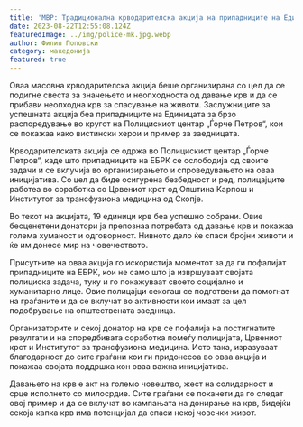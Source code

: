 ```yaml
---
title: 'МВР: Традиционална крводарителска акција на припадниците на Единицата за брзо распоредување во чест на 23 август - Денот на единицата - 22 АВГУСТ 2023'
date: 2023-08-22T12:55:08.124Z
featuredImage: ../img/police-mk.jpg.webp
author: Филип Поповски
category: македонија
featured: true
---
```

Оваа масовна крводарителска акција беше организирана со цел да се подигне свеста за значењето и неопходноста од давање крв и да се прибави неопходна крв за спасување на животи. Заслужниците за успешната акција беа припадниците на Единицата за брзо распоредување во кругот на Полицискиот центар „Ѓорче Петров“, кои се покажаа како вистински херои и пример за заедницата.

Крводарителската акција се одржа во Полицискиот центар „Ѓорче Петров“, каде што припадниците на ЕБРК се ослободија од своите задачи и се вклучија во организирањето и спроведувањето на оваа иницијатива. Со цел да биде осигурена безбедност и ред, полицајците работеа во соработка со Црвениот крст од Општина Карпош и Институтот за трансфузиона медицина од Скопје. 

Во текот на акцијата, 19 единици крв беа успешно собрани. Овие бесценетени донатори ја препознаа потребата од давање крв и покажаа голема хуманост и одговорност. Нивното дело ќе спаси бројни животи и ќе им донесе мир на човечеството. 

Присутните на оваа акција го искористија моментот за да ги пофалијат припадниците на ЕБРК, кои не само што ја извршуваат својата полициска задача, туку и го покажуваат своето социјално и хуманитарно лице. Овие полицајци секогаш се подготвени да помогнат на граѓаните и да се вклучат во активности кои имаат за цел подобрување на општествената заедница.

Организаторите и секој донатор на крв се пофалија на постигнатите резултати и на споредбивата соработка помеѓу полицијата, Црвениот крст и Институтот за трансфузиона медицина. Исто така, изразуваат благодарност до сите граѓани кои ги придонесоа во оваа акција и покажаа својата поддршка кон оваа важна иницијатива.

Давањето на крв е акт на големо човештво, жест на солидарност и срце исполнето со милосрдие. Сите граѓани се поканети да го следат овој пример и да се вклучат во кампањата на донирање на крв, бидејќи секоја капка крв има потенцијал да спаси некој човечки живот.
